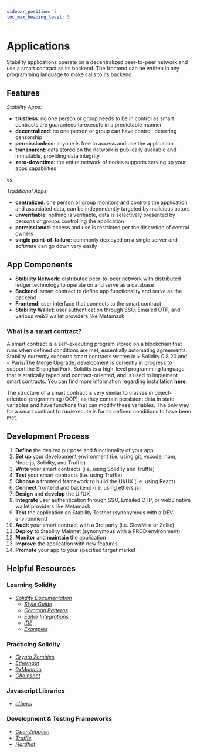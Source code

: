 ```yaml
---
sidebar_position: 5
toc_max_heading_level: 5
---
```


# Applications
Stability applications operate on a decentralized peer-to-peer network and use a smart contract as its backend. The frontend can be written in any programming language to make calls to its backend.

## Features

_Stability Apps:_
- **trustless**: no one person or group needs to be in control as smart contracts are guaranteed to execute in a predictable manner 
- **decentralized**: no one person or group can have control, deterring censorship
- **permissionless**: anyone is free to access and use the application
- **transparent**: data stored on the network is publically available and immutable, providing data integrity
- **zero-downtime**: the entire network of nodes supports serving up your apps capabilities

vs.

_Traditional Apps:_
- **centralized**: one person or group monitors and controls the application and associated data, can be independently targeted by malicious actors
- **unverifiable**: nothing is verifiable, data is selectively presented by persons or groups controlling the application
- **permissioned**: access and use is restricted per the discretion of central owners
- **single point-of-failure**: commonly deployed on a single server and software can go down very easily

## App Components
- **Stability Network**: distributed peer-to-peer network with distributed ledger technology to operate on and serve as a database
- **Backend**: smart contract to define app functionality and serve as the backend
- **Frontend**: user interface that connects to the smart contract
- **Stability Wallet**: user authentication through SSO, Emailed OTP, and various web3 wallet providers like Metamask

### What is a smart contract?
A smart contract is a self-executing program stored on a blockchain that runs when defined conditions are met, essentially automating agreements. Stability currently supports smart contracts written in > Solidity 0.8.20 and < Paris/The Merge Upgrade, development is currently in progress to support the Shanghai Fork. Solidity is a high-level programming language that is statically typed and contract-oriented, and is used to implement smart contracts. You can find more information regarding installation **[here](https://docs.soliditylang.org/en/latest/installing-solidity.html#)**.  

The structure of a smart contract is very similar to classes in object-oriented-programming (OOP), as they contain persistent data in state variables and have functions that can modify these variables. The only way for a smart contract to run/execute is for its defined conditions to have been met.

## Development Process
1. **Define** the desired purpose and functionality of your app 
2. **Set up** your development environment (i.e. using git, vscode, npm, Node.js, Solidity, and Truffle)  
3. **Write** your smart contracts (i.e. using Solidity and Truffle)  
4. **Test** your smart contracts (i.e. using Truffle)  
5. **Choose** a frontend framework to build the UI/UX (i.e. using React)  
6. **Connect** frontend and backend (i.e. using ethers.js)  
7. **Design** and **develop** the UI/UX  
8. **Integrate** user authentication through SSO, Emailed OTP, or web3 native wallet providers like Metamask
9. **Test** the application on Stability Testnet (synonymous with a DEV environment) 
10. **Audit** your smart contract with a 3rd party (i.e. SlowMist or Zellic)  
11. **Deploy** to Stability Mainnet (synonymous with a PROD environment)
12. **Monitor** and **maintain** the application 
13. **Improve** the application with new features
14. **Promote** your app to your specified target market

## Helpful Resources
### Learning Solidity
- _[Solidity Documentation](https://docs.soliditylang.org/en/v0.8.21)_
    - _[Style Guide](https://docs.soliditylang.org/en/v0.8.21/style-guide.html)_
    - _[Common Patterns](https://docs.soliditylang.org/en/v0.8.21/common-patterns.html)_
    - _[Editor Integrations](https://docs.soliditylang.org/en/v0.8.21/resources.html#editor-integrations)_
    - _[IDE](https://remix.ethereum.org/)_
    - _[Examples](https://solidity-by-example.org/)_

### Practicing Solidity
- _[Crypto Zombies](https://cryptozombies.io/)_
- _[Ethernaut](https:://ethernaut.openzeppelin.com/)_
- _[0xMonaco](http://0xmonaco.ctf.paradigm.xyz/)_
- _[Chainshot](https:://chainshot.com)_

### Javascript Libraries
- _[etherjs](https://docs.ethers.io)_

### Development & Testing Frameworks
- _[OpenZeppelin](https://docs.openzeppelin.com/)_
- _[Truffle](https://trufflesuite.com/)_
- _[Hardhat](https://hardhat.org/docs)_
